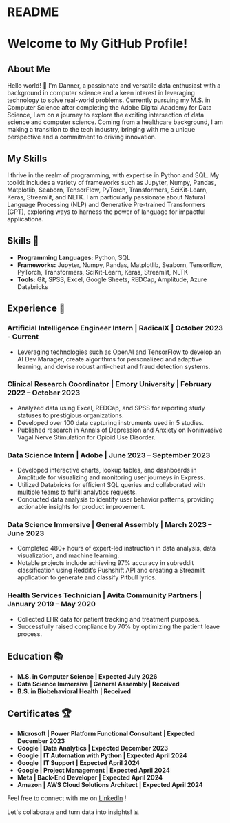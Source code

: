 # README

# Welcome to My GitHub Profile!

## About Me

Hello world! 👋 I'm Danner, a passionate and versatile data enthusiast with a background in computer science and a keen interest in leveraging technology to solve real-world problems. Currently pursuing my M.S. in Computer Science after completing the Adobe Digital Academy for Data Science, I am on a journey to explore the exciting intersection of data science and computer science. Coming from a healthcare background, I am making a transition to the tech industry, bringing with me a unique perspective and a commitment to driving innovation.

## My Skills

I thrive in the realm of programming, with expertise in Python and SQL. My toolkit includes a variety of frameworks such as Jupyter, Numpy, Pandas, Matplotlib, Seaborn, TensorFlow, PyTorch, Transformers, SciKit-Learn, Keras, Streamlit, and NLTK. I am particularly passionate about Natural Language Processing (NLP) and Generative Pre-trained Transformers (GPT), exploring ways to harness the power of language for impactful applications.


## Skills 🚀

- **Programming Languages:** Python, SQL
- **Frameworks:** Jupyter, Numpy, Pandas, Matplotlib, Seaborn, Tensorflow, PyTorch, Transformers, SciKit-Learn, Keras, Streamlit, NLTK
- **Tools:** Git, SPSS, Excel, Google Sheets, REDCap, Amplitude, Azure Databricks

## Experience 💼

### Artificial Intelligence Engineer Intern | RadicalX | October 2023 - Current 

- Leveraging technologies such as OpenAI and TensorFlow to develop an AI Dev Manager, create algorithms for personalized and adaptive learning, and devise robust anti-cheat and fraud detection systems. 

### Clinical Research Coordinator | Emory University | February 2022 – October 2023 

- Analyzed data using Excel, REDCap, and SPSS for reporting study statuses to prestigious organizations.
- Developed over 100 data capturing instruments used in 5 studies.
- Published research in Annals of Depression and Anxiety on Noninvasive Vagal Nerve Stimulation for Opioid Use Disorder.

### Data Science Intern | Adobe | June 2023 – September 2023

- Developed interactive charts, lookup tables, and dashboards in Amplitude for visualizing and monitoring user journeys in Express.
- Utilized Databricks for efficient SQL queries and collaborated with multiple teams to fulfill analytics requests.
- Conducted data analysis to identify user behavior patterns, providing actionable insights for product improvement.

### Data Science Immersive | General Assembly | March 2023 – June 2023

- Completed 480+ hours of expert-led instruction in data analysis, data visualization, and machine learning.
- Notable projects include achieving 97% accuracy in subreddit classification using Reddit’s Pushshift API and creating a Streamlit application to generate and classify Pitbull lyrics.

### Health Services Technician | Avita Community Partners | January 2019 – May 2020

- Collected EHR data for patient tracking and treatment purposes.
- Successfully raised compliance by 70% by optimizing the patient leave process.

## Education 📚

- **M.S. in Computer Science | Expected July 2026**
- **Data Science Immersive | General Assembly | Received**
- **B.S. in Biobehavioral Health | Received**

## Certificates 🏆

- **Microsoft | Power Platform Functional Consultant | Expected December 2023**
- **Google | Data Analytics | Expected December 2023**
- **Google | IT Automation with Python | Expected April 2024**
- **Google | IT Support | Expected April 2024**
- **Google | Project Management | Expected April 2024**
- **Meta | Back-End Developer | Expected April 2024**
- **Amazon | AWS Cloud Solutions Architect | Expected April 2024**

Feel free to connect with me on [LinkedIn](https://www.linkedin.com/in/danneraffadzi/) !

Let's collaborate and turn data into insights! 📊
